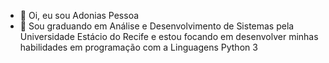 - 👋 Oi, eu sou Adonias Pessoa
- 👀 Sou graduando em Análise e Desenvolvimento de Sistemas pela Universidade Estácio do Recife e estou focando em desenvolver minhas habilidades em programação com a Linguagens Python 3
